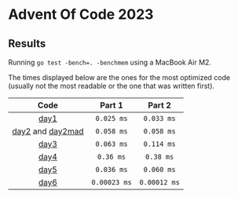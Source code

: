 # Advent Of Code 2023

## Results

Running `go test -bench=. -benchmem` using a MacBook Air M2.

The times displayed below are the ones for the most optimized code (usually not the most readable or the one that was
written first).

|                        Code                         |    Part 1    |    Part 2    |
|:---------------------------------------------------:|:------------:|:------------:|
|                [day1](day1/day1.go)                 |  `0.025 ms`  |  `0.033 ms`  |
| [day2](day2/day2.go) and [day2mad](day2/day2mad.go) |  `0.058 ms`  |  `0.058 ms`  |
|                [day3](day3/day3.go)                 |  `0.063 ms`  |  `0.114 ms`  |
|                [day4](day4/day4.go)                 |  `0.36 ms`   |  `0.38 ms`   |
|                [day5](day5/day5.go)                 |  `0.036 ms`  |  `0.060 ms`  |
|                [day6](day6/day6.go)                 | `0.00023 ms` | `0.00012 ms` |